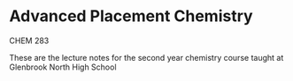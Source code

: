 # Advanced Placement Chemistry 
CHEM 283


These are the lecture notes for the second year chemistry course taught at Glenbrook North High School
